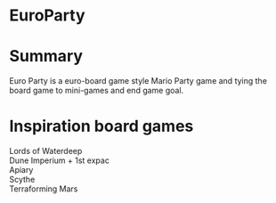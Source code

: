 # EuroParty

# Summary
Euro Party is a euro-board game style Mario Party game and tying the board game to mini-games and end game goal.

# Inspiration board games
Lords of Waterdeep  
Dune Imperium + 1st expac  
Apiary  
Scythe  
Terraforming Mars  
